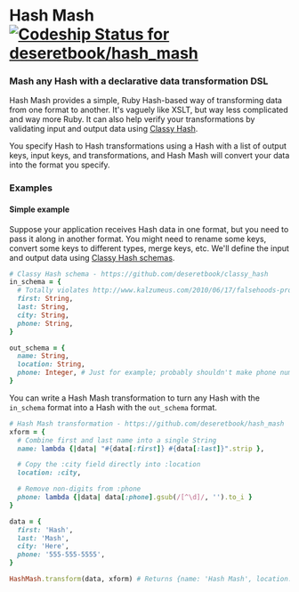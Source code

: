 Hash Mash [ ![Codeship Status for deseretbook/hash_mash](https://www.codeship.io/projects/dd988da0-dee7-0131-9e92-7e1ff0bec112/status)](https://www.codeship.io/projects/24888)
=========

### Mash any Hash with a declarative data transformation DSL

Hash Mash provides a simple, Ruby Hash-based way of transforming data from one
format to another.  It's vaguely like XSLT, but way less complicated and way
more Ruby.  It can also help verify your transformations by validating input
and output data using [Classy Hash](https://github.com/deseretbook/classy_hash).

You specify Hash to Hash transformations using a Hash with a list of output
keys, input keys, and transformations, and Hash Mash will convert your data
into the format you specify.

### Examples

#### Simple example

Suppose your application receives Hash data in one format, but you need to pass
it along in another format.  You might need to rename some keys, convert some
keys to different types, merge keys, etc.  We'll define the input and output
data using [Classy Hash schemas](https://github.com/deseretbook/classy_hash#simple-example).

```ruby
# Classy Hash schema - https://github.com/deseretbook/classy_hash
in_schema = {
  # Totally violates http://www.kalzumeus.com/2010/06/17/falsehoods-programmers-believe-about-names/
  first: String,
  last: String,
  city: String,
  phone: String,
}

out_schema = {
  name: String,
  location: String,
  phone: Integer, # Just for example; probably shouldn't make phone numbers integers
}
```

You can write a Hash Mash transformation to turn any Hash with the `in_schema`
format into a Hash with the `out_schema` format.

```ruby
# Hash Mash transformation - https://github.com/deseretbook/hash_mash
xform = {
  # Combine first and last name into a single String
  name: lambda {|data| "#{data[:first]} #{data[:last]}".strip },

  # Copy the :city field directly into :location
  location: :city,

  # Remove non-digits from :phone
  phone: lambda {|data| data[:phone].gsub(/[^\d]/, '').to_i }
}

data = {
  first: 'Hash',
  last: 'Mash',
  city: 'Here',
  phone: '555-555-5555',
}

HashMash.transform(data, xform) # Returns {name: 'Hash Mash', location: 'Here', phone: 5555555555}
```
